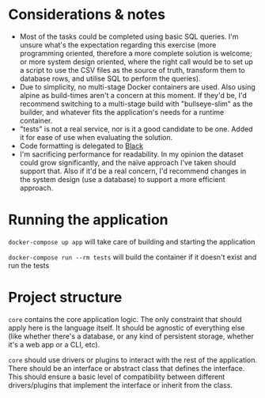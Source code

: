 # Considerations & notes
* Most of the tasks could be completed using basic SQL queries. I'm unsure what's the expectation regarding this exercise (more programming oriented, therefore a more complete solution is welcome; or more system design oriented, where the right call would be to set up a script to use the CSV files as the source of truth, transform them to database rows, and utilise SQL to perform the queries).
* Due to simplicity, no multi-stage Docker containers are used. Also using alpine as build-times aren't a concern at this moment. If they'd be, I'd recommend switching to a multi-stage build with "bullseye-slim" as the builder, and whatever fits the application's needs for a runtime container.
* "tests" is not a real service, nor is it a good candidate to be one. Added it for ease of use when evaluating the solution.
* Code formatting is delegated to [Black](https://github.com/psf/black)
* I'm sacrificing performance for readability. In my opinion the dataset could grow significantly, and the naïve approach I've taken should support that. Also if it'd be a real concern, I'd recommend changes in the system design (use a database) to support a more efficient approach.

# Running the application

`docker-compose up app` will take care of building and starting the application

`docker-compose run --rm tests` will build the container if it doesn't exist and run the tests

# Project structure

`core` contains the core application logic. The only constraint that should apply here is the language itself. It should be agnostic of everything else (like whether there's a database, or any kind of persistent storage, whether it's a web app or a CLI, etc).

`core` should use drivers or plugins to interact with the rest of the application. There should be an interface or abstract class that defines the interface. This should ensure a basic level of compatibility between different drivers/plugins that implement the interface or inherit from the class.